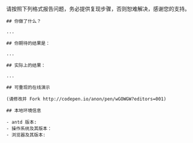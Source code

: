 请按照下列格式报告问题，务必提供复现步骤，否则恕难解决，感谢您的支持。

```
## 你做了什么？

...

## 你期待的结果是：

...

## 实际上的结果：

...

## 可重现的在线演示

(请修改并 Fork http://codepen.io/anon/pen/wGOWGW?editors=001)

## 本地环境信息

- antd 版本:
- 操作系统及其版本：
- 浏览器及其版本:
```
